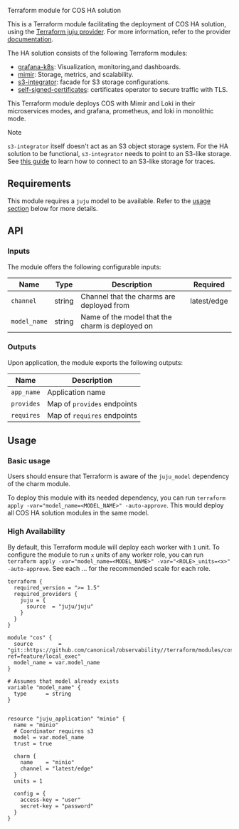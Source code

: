 Terraform module for COS HA solution

This is a Terraform module facilitating the deployment of COS HA solution, using the [Terraform juju provider](https://github.com/juju/terraform-provider-juju/). For more information, refer to the provider [documentation](https://registry.terraform.io/providers/juju/juju/latest/docs). 

The HA solution consists of the following Terraform modules:
- [grafana-k8s](https://github.com/canonical/grafana-k8s-operator): Visualization, monitoring,and dashboards.
- [mimir](https://github.com/canonical/observability/tree/main/terraform/modules/mimir): Storage, metrics, and scalability.
- [s3-integrator](https://github.com/canonical/s3-integrator): facade for S3 storage configurations.
- [self-signed-certificates](https://github.com/canonical/self-signed-certificates-operator): certificates operator to secure traffic with TLS.

This Terraform module deploys COS with Mimir and Loki in their microservices modes, and grafana, prometheus, and loki in monolithic mode.

> [!NOTE]  
> `s3-integrator` itself doesn't act as an S3 object storage system. For the HA solution to be functional, `s3-integrator` needs to point to an S3-like storage. See [this guide](https://discourse.charmhub.io/t/cos-lite-docs-set-up-minio/15211) to learn how to connect to an S3-like storage for traces.

## Requirements
This module requires a `juju` model to be available. Refer to the [usage section](#usage) below for more details.

## API

### Inputs
The module offers the following configurable inputs:

| Name | Type | Description | Required |
| - | - | - | - |
| `channel`| string | Channel that the charms are deployed from | latest/edge |
| `model_name`| string | Name of the model that the charm is deployed on |  |

### Outputs
Upon application, the module exports the following outputs:

| Name | Description |
| - | - |
| `app_name`|  Application name |
| `provides`| Map of `provides` endpoints |
| `requires`|  Map of `requires` endpoints |

## Usage


### Basic usage

Users should ensure that Terraform is aware of the `juju_model` dependency of the charm module.

To deploy this module with its needed dependency, you can run `terraform apply -var="model_name=<MODEL_NAME>" -auto-approve`. This would deploy all COS HA solution modules in the same model.

### High Availability 

By default, this Terraform module will deploy each worker with `1` unit. To configure the module to run `x` units of any worker role, you can run `terraform apply -var="model_name=<MODEL_NAME>" -var="<ROLE>_units=<x>" -auto-approve`.
See each ... for the recommended scale for each role.

```hcl
terraform {
  required_version = ">= 1.5"
  required_providers {
    juju = {
      source  = "juju/juju"
    }
  }
}

module "cos" {
  source    	= "git::https://github.com/canonical/observability//terraform/modules/cos?ref=feature/local_exec"
  model_name = var.model_name
}

# Assumes that model already exists
variable "model_name" {
  type    	= string
}


resource "juju_application" "minio" {
  name = "minio"
  # Coordinator requires s3
  model = var.model_name
  trust = true

  charm {
	name	= "minio"
	channel = "latest/edge"
  }
  units = 1

  config = {
	access-key = "user"
	secret-key = "password"
  }
}
```

